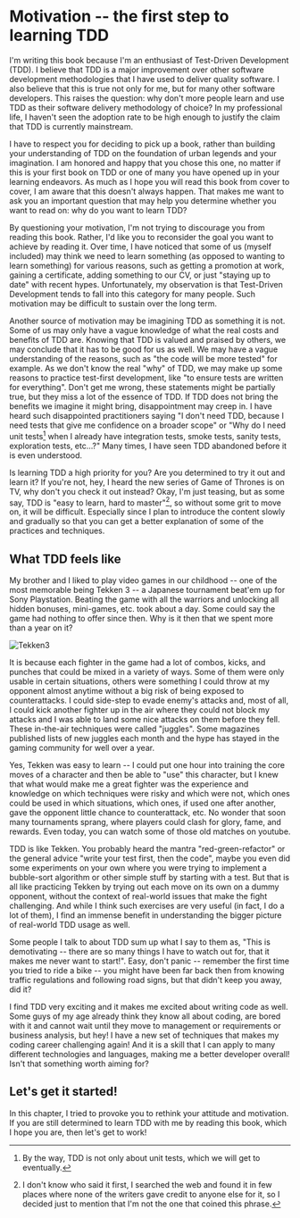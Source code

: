# Motivation -- the first step to learning TDD

I'm writing this book because I'm an enthusiast of Test-Driven Development (TDD). I believe that TDD is a major improvement over other software development methodologies that I have used to deliver quality software. I also believe that this is true not only for me, but for many other software developers. This raises the question: why don't more people learn and use TDD as their software delivery methodology of choice? In my professional life, I haven't seen the adoption rate to be high enough to justify the claim that TDD is currently mainstream.

I have to respect you for deciding to pick up a book, rather than building your understanding of TDD on the foundation of urban legends and your imagination. I am honored and happy that you chose this one, no matter if this is your first book on TDD or one of many you have opened up in your learning endeavors. As much as I hope you will read this book from cover to cover, I am aware that this doesn't always happen. That makes me want to ask you an important question that may help you determine whether you want to read on: why do you want to learn TDD?

By questioning your motivation, I'm not trying to discourage you from reading this book. Rather, I'd like you to reconsider the goal you want to achieve by reading it. Over time, I have noticed that some of us (myself included) may think we need to learn something (as opposed to wanting to learn something) for various reasons, such as getting a promotion at work, gaining a certificate, adding something to our CV, or just "staying up to date" with recent hypes. Unfortunately, my observation is that Test-Driven Development tends to fall into this category for many people. Such motivation may be difficult to sustain over the long term.

Another source of motivation may be imagining TDD as something it is not. Some of us may only have a vague knowledge of what the real costs and benefits of TDD are. Knowing that TDD is valued and praised by others, we may conclude that it has to be good for us as well. We may have a vague understanding of the reasons, such as "the code will be more tested" for example. As we don't know the real "why" of TDD, we may make up some reasons to practice test-first development, like "to ensure tests are written for everything". Don't get me wrong, these statements might be partially true, but they miss a lot of the essence of TDD. If TDD does not bring the benefits we imagine it might bring, disappointment may creep in. I have heard such disappointed practitioners saying "I don't need TDD, because I need tests that give me confidence on a broader scope" or "Why do I need unit tests[^notonlyunittests] when I already have integration tests, smoke tests, sanity tests, exploration tests, etc...?" Many times, I have seen TDD abandoned before it is even understood.

Is learning TDD a high priority for you? Are you determined to try it out and learn it? If you're not, hey, I heard the new series of Game of Thrones is on TV, why don't you check it out instead? Okay, I'm just teasing, but as some say, TDD is "easy to learn, hard to master"[^easytolearn], so without some grit to move on, it will be difficult. Especially since I plan to introduce the content slowly and gradually so that you can get a better explanation of some of the practices and techniques.

What TDD feels like
------------------

My brother and I liked to play video games in our childhood -- one of the most memorable being Tekken 3 -- a Japanese tournament beat'em up for Sony Playstation. Beating the game with all the warriors and unlocking all hidden bonuses, mini-games, etc. took about a day. Some could say the game had nothing to offer since then. Why is it then that we spent more than a year on it?

![Tekken3](images/Tekken3-gray.png)

It is because each fighter in the game had a lot of combos, kicks, and punches that could be mixed in a variety of ways. Some of them were only usable in certain situations, others were something I could throw at my opponent almost anytime without a big risk of being exposed to counterattacks. I could side-step to evade enemy's attacks and, most of all, I could kick another fighter up in the air where they could not block my attacks and I was able to land some nice attacks on them before they fell. These in-the-air techniques were called "juggles". Some magazines published lists of new juggles each month and the hype has stayed in the gaming community for well over a year.

Yes, Tekken was easy to learn -- I could put one hour into training the core moves of a character and then be able to "use" this character, but I knew that what would make me a great fighter was the experience and knowledge on which techniques were risky and which were not, which ones could be used in which situations, which ones, if used one after another, gave the opponent little chance to counterattack, etc. No wonder that soon many tournaments sprang, where players could clash for glory, fame, and rewards. Even today, you can watch some of those old matches on youtube.

TDD is like Tekken. You probably heard the mantra "red-green-refactor" or the general advice "write your test first, then the code", maybe you even did some experiments on your own where you were trying to implement a bubble-sort algorithm or other simple stuff by starting with a test. But that is all like practicing Tekken by trying out each move on its own on a dummy opponent, without the context of real-world issues that make the fight challenging. And while I think such exercises are very useful (in fact, I do a lot of them), I find an immense benefit in understanding the bigger picture of real-world TDD usage as well.

Some people I talk to about TDD sum up what I say to them as, "This is demotivating -- there are so many things I have to watch out for, that it makes me never want to start!". Easy, don't panic -- remember the first time you tried to ride a bike -- you might have been far back then from knowing traffic regulations and following road signs, but that didn't keep you away, did it?  

I find TDD very exciting and it makes me excited about writing code as well. Some guys of my age already think they know all about coding, are bored with it and cannot wait until they move to management or requirements or business analysis, but hey! I have a new set of techniques that makes my coding career challenging again! And it is a skill that I can apply to many different technologies and languages, making me a better developer overall! Isn't that something worth aiming for?

## Let's get it started!

In this chapter, I tried to provoke you to rethink your attitude and motivation. If you are still determined to learn TDD with me by reading this book, which I hope you are, then let's get to work! 

[^easytolearn]: I don't know who said it first, I searched the web and found it in few places where none of the writers gave credit to anyone else for it, so I decided just to mention that I'm not the one that coined this phrase.

[^notonlyunittests]: By the way, TDD is not only about unit tests, which we will get to eventually.

